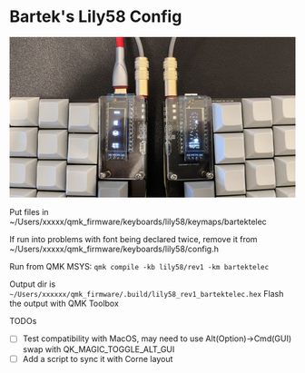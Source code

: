 # Bartek's Lily58 Config
![Lily OLED screens](img.jpeg)

Put files in 
~/Users/xxxxx/qmk_firmware/keyboards/lily58/keymaps/bartektelec

If run into problems with font being declared twice, remove it from
~/Users/xxxxx/qmk_firmware/keyboards/lily58/config.h

Run from QMK MSYS:
`qmk compile -kb lily58/rev1 -km bartektelec`

Output dir is `~/Users/xxxxxx/qmk_firmware/.build/lily58_rev1_bartektelec.hex`
Flash the output with QMK Toolbox

TODOs

- [ ] Test compatibility with MacOS, may need to use Alt(Option)->Cmd(GUI) swap with QK_MAGIC_TOGGLE_ALT_GUI
- [ ] Add a script to sync it with Corne layout 
